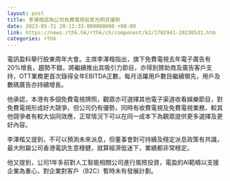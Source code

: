 ```yaml
---
layout: post
title: 李澤楷認為公司免費電視前景光明具優勢
date: 2023-05-31 20:12:33.000000000 +08:00
link: https://news.rthk.hk/rthk/ch/component/k2/1702941-20230531.htm
categories: rthk
---
```


電訊盈科舉行股東周年大會。主席李澤楷指出，旗下免費電視去年電子廣告有20%增長，趨勢不錯，將繼續推出具吸引力節目，亦得到贊助商及廣告客戶支持，OTT業務更首次錄得全年EBITDA正數，每月活躍用戶數目繼續領先，用戶及數碼廣告亦持續增長。

他承認，本港有多個免費電視牌照，觀眾亦可選擇其他電子渠道收看娛樂節目，對免費電視形成好大競爭，但公司仍有優勢，同時有收費電視及免費電視業務，較其他競爭者有較大協同效應，正常情況下可以在同一成本下為觀眾提供更多選擇及更好內容。

李澤楷又提到，不可以預測未來派息，但董事會對可持續及穩定派息政策有共識，最大附屬公司香港電訊生意穩健，就算經濟低迷下，業績都非常穩定。

他又提到，公司1年多前對人工智能相關公司進行風險投資，電盈的AI範疇以支援企業為重心，對企業對客戶（B2C）暫時未有發展計劃。
